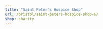 ```yaml
---
title: "Saint Peter's Hospice Shop"
url: /bristol/saint-peters-hospice-shop-6/
shop: charity
---
```

